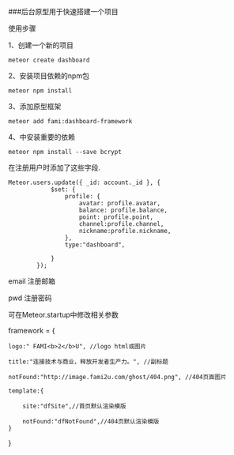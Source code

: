 ###后台原型用于快速搭建一个项目

使用步骤

1、创建一个新的项目

````
meteor create dashboard
````

2、安装项目依赖的npm包

````
meteor npm install
````

3、添加原型框架

````
meteor add fami:dashboard-framework
````

4、中安装重要的依赖

````
meteor npm install --save bcrypt
````


在注册用户时添加了这些字段.

```
Meteor.users.update({ _id: account._id }, {
            $set: {
                profile: {
                    avatar: profile.avatar,
                    balance: profile.balance,
                    point: profile.point,
                    channel:profile.channel,
                    nickname:profile.nickname,
                },
                type:"dashboard",
               
            }
        });
```

email 注册邮箱

pwd 注册密码



可在Meteor.startup中修改相关参数

framework = {

	logo:" FAMI<b>2</b>U", //logo html或图片

	title:"连接技术与商业，释放开发者生产力。", //副标题

	notFound:"http://image.fami2u.com/ghost/404.png", //404页面图片

	template:{

		site:"dfSite",//首页默认渲染模版

		notFound:"dfNotFound",//404页默认渲染模版
	}
}

